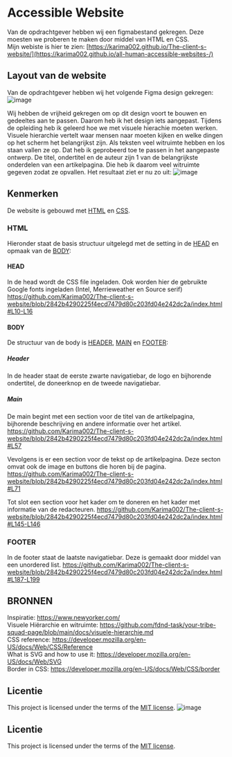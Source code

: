 # Accessible Website
Van de opdrachtgever hebben wij een figmabestand gekregen. Deze moesten we proberen te maken door middel van HTML en CSS.  
Mijn webiste is hier te zien: [https://karima002.github.io/The-client-s-website/](https://karima002.github.io/all-human-accessible-websites-/)


## Layout van de website
Van de opdrachtgever hebben wij het volgende Figma design gekregen:
![image](https://github.com/user-attachments/assets/97096bbc-58d6-4396-8b5e-d3258efdbd74)


Wij hebben de vrijheid gekregen om op dit design voort te bouwen en gedeeltes aan te passen. Daarom heb ik het design iets aangepast. Tijdens de opleiding heb ik geleerd hoe we met visuele hierachie moeten werken. Visuele hierarchie vertelt waar mensen naar moeten kijken en welke dingen op het scherm het belangrijkst zijn. Als teksten veel witruimte hebben en los staan vallen ze op. Dat heb ik geprobeerd toe te passen in het aangepaste ontwerp. De titel, ondertitel en de auteur zijn 1 van de belangrijkste onderdelen van een artikelpagina. Die heb ik daarom veel witruimte gegeven zodat ze opvallen. Het resultaat ziet er nu zo uit:
![image](https://github.com/user-attachments/assets/60d904b9-4a52-499b-ae87-a66830f703b5)



## Kenmerken
De website is gebouwd met [HTML](#IDEX.html) en [CSS](#style.css).

### HTML
Hieronder staat de basis structuur uitgelegd met de setting in de [HEAD](#HEAD) en opmaak van de [BODY](#BODY):

#### HEAD
In de head wordt de CSS file ingeladen. Ook worden hier de gebruikte Google fonts ingeladen (Intel, Merrieweather en Source serif)
https://github.com/Karima002/The-client-s-website/blob/2842b4290225f4ecd7479d80c203fd04e242dc2a/index.html#L10-L16

#### BODY
  De structuur van de body is [HEADER](#HEADER), [MAIN](#MAIN) en [FOOTER](#FOOTER): 

  ##### Header
  In de header staat de eerste zwarte navigatiebar, de logo en bijhorende ondertitel, de doneerknop en de tweede navigatiebar.

  ##### Main
  De main begint met een section voor de titel van de artikelpagina, bijhorende beschrijving en andere informatie over het artikel.
  https://github.com/Karima002/The-client-s-website/blob/2842b4290225f4ecd7479d80c203fd04e242dc2a/index.html#L57

  Vevolgens is er een section voor de tekst op de artikelpagina. Deze secton omvat ook de image en buttons die horen bij de pagina.
  https://github.com/Karima002/The-client-s-website/blob/2842b4290225f4ecd7479d80c203fd04e242dc2a/index.html#L71

  Tot slot een section voor het kader om te doneren en het kader met informatie van de redacteuren.
  https://github.com/Karima002/The-client-s-website/blob/2842b4290225f4ecd7479d80c203fd04e242dc2a/index.html#L145-L146


### FOOTER
In de footer staat de laatste navigatiebar. Deze is gemaakt door middel van een unordered list.
https://github.com/Karima002/The-client-s-website/blob/2842b4290225f4ecd7479d80c203fd04e242dc2a/index.html#L187-L199

## BRONNEN
Inspiratie: https://www.newyorker.com/  
Visuele Hiërarchie en witruimte: https://github.com/fdnd-task/your-tribe-squad-page/blob/main/docs/visuele-hierarchie.md  
CSS reference: https://developer.mozilla.org/en-US/docs/Web/CSS/Reference  
What is SVG and how to use it: https://developer.mozilla.org/en-US/docs/Web/SVG  
Border in CSS: https://developer.mozilla.org/en-US/docs/Web/CSS/border

## Licentie

This project is licensed under the terms of the [MIT license](./LICENSE).
![image](https://github.com/user-attachments/assets/a516ec3d-e4a2-4b42-8487-a327127d35c5)
## Licentie
This project is licensed under the terms of the [MIT license](./LICENSE).
